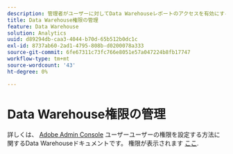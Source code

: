 ```yaml
---
description: 管理者がユーザーに対してData Warehouseレポートのアクセスを有効にする方法について手順を説明します。
title: Data Warehouse権限の管理
feature: Data Warehouse
solution: Analytics
uuid: d89294db-caa3-4044-b70d-65b512b0dc1c
exl-id: 8737ab60-2ad1-4795-808b-d0200078a333
source-git-commit: 6fe67311c73fc766e8051e57a047224b8fb17747
workflow-type: tm+mt
source-wordcount: '43'
ht-degree: 0%

---
```


# Data Warehouse権限の管理

詳しくは、 [Adobe Admin Console](/help/admin/admin-console/home.md) ユーザーユーザーの権限を設定する方法に関するData Warehouseドキュメントです。 権限が表示されます [ここ](/help/admin/admin-console/permissions/report-suite-tools.md).

